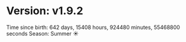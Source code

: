 # Version: v1.9.2
Time since birth: 642 days, 15408 hours, 924480 minutes, 55468800 seconds
Season: Summer ☀️
